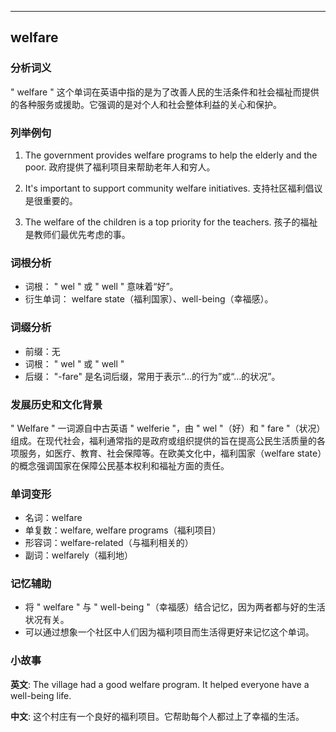 
---------------
## welfare
### 分析词义
" welfare " 这个单词在英语中指的是为了改善人民的生活条件和社会福祉而提供的各种服务或援助。它强调的是对个人和社会整体利益的关心和保护。

### 列举例句
1. The government provides welfare programs to help the elderly and the poor.
   政府提供了福利项目来帮助老年人和穷人。

2. It's important to support community welfare initiatives.
   支持社区福利倡议是很重要的。

3. The welfare of the children is a top priority for the teachers.
   孩子的福祉是教师们最优先考虑的事。

### 词根分析
- 词根： " wel " 或 " well " 意味着“好”。
- 衍生单词： welfare state（福利国家）、well-being（幸福感）。

### 词缀分析
- 前缀：无
- 词根： " wel " 或 " well "
- 后缀： "-fare" 是名词后缀，常用于表示“…的行为”或“…的状况”。

### 发展历史和文化背景
" Welfare " 一词源自中古英语 " welferie "，由 " wel "（好）和 " fare "（状况）组成。在现代社会，福利通常指的是政府或组织提供的旨在提高公民生活质量的各项服务，如医疗、教育、社会保障等。在欧美文化中，福利国家（welfare state）的概念强调国家在保障公民基本权利和福祉方面的责任。

### 单词变形
- 名词：welfare
- 单复数：welfare, welfare programs（福利项目）
- 形容词：welfare-related（与福利相关的）
- 副词：welfarely（福利地）

### 记忆辅助
- 将 " welfare " 与 " well-being "（幸福感）结合记忆，因为两者都与好的生活状况有关。
- 可以通过想象一个社区中人们因为福利项目而生活得更好来记忆这个单词。

### 小故事
**英文**:
The village had a good welfare program. It helped everyone have a well-being life.

**中文**:
这个村庄有一个良好的福利项目。它帮助每个人都过上了幸福的生活。


